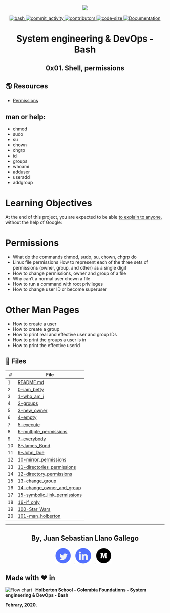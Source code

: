 <p align="center">
     <p align="center">
          <img src="https://www.holbertonschool.com/holberton-logo.png" width="360"/>
     </p>
     <p align="center">
          <a href="https://github.com/ellerbrock/open-source-badges/">
               <img alt="bash" src="https://badges.frapsoft.com/bash/v1/bash.png?v=103" target="_blank" />
          </a>
          <a href="https://github.com/llanojs/holberton-system_engineering-devops/commits/master">
               <img alt="commit_activity" src="https://img.shields.io/github/commit-activity/y/llanojs/holberton-system_engineering-devops" target="_blank" />
          </a>
          <a href="https://github.com/llanojs/holberton-system_engineering-devops/graphs/contributors">
               <img alt="contributors" src="https://img.shields.io/github/contributors/llanojs/holberton-system_engineering-devops" target="_blank" />
          </a>
          <a href="https://github.com/llanojs/holberton-system_engineering-devops" target="_blank">
               <img alt="code-size" src="https://img.shields.io/github/languages/code-size/llanojs/holberton-system_engineering-devops" />
          </a>
          <a href="https://github.com/llanojs/holberton-system_engineering-devops" target="_blank">
               <img alt="Documentation" src="https://img.shields.io/badge/documentation-yes-brightgreen.svg" />
          </a>
     </p>
</p>

<h1 align="center">System engineering & DevOps - Bash </h1>
<h2 align="center">0x01. Shell, permissions  </h2>

## :earth_americas: Resources  

* [Permissions](http://linuxcommand.org/lc3_lts0090.php)


## man or help:


*    chmod
*    sudo
*    su
*    chown
*    chgrp
*    id
*    groups
*    whoami
*    adduser
*    useradd
*    addgroup

# Learning Objectives

At the end of this project, you are expected to be able [to explain to anyone](https://fs.blog/2012/04/feynman-technique/), without the help of Google:

# Permissions

* What do the commands chmod, sudo, su, chown, chgrp do
* Linux file permissions
How to represent each of the three sets of permissions (owner, group, and other) as a single digit
* How to change permissions, owner and group of a file
* Why can’t a normal user chown a file
* How to run a command with root privileges
* How to change user ID or become superuser

# Other Man Pages

* How to create a user
* How to create a group
* How to print real and effective user and group IDs
* How to print the groups a user is in
* How to print the effective userid

## :memo: Files 
#|File
---|---
1|[README.md](./README.md) 
2|[0-iam_betty](./0-iam_betty)
3|[1-who_am_i](./1-who_am_i)
4|[2-groups](./2-groups)
5|[3-new_owner](./3-new_owner)
6|[4-empty](./4-empty)
7|[5-execute](./5-execute)
8|[6-multiple_permissions](./6-multiple_permissions)
9|[7-everybody](./7-everybody)
10|[8-James_Bond](./8-James_Bond)
11|[9-John_Doe](./9-John_Doe)
12|[10-mirror_permissions](./10-mirror_permissions)
13|[11-directories_permissions](./11-directories_permissions)
14|[12-directory_permissions](./12-directory_permissions)
15|[13-change_group](./13-change_group)
16|[14-change_owner_and_group](./14-change_owner_and_group)
17|[15-symbolic_link_permissions](./15-symbolic_link_permissions)
18|[16-if_only](./16-if_only)
19|[100-Star_Wars](./100-Star_Wars)
20|[101-man_holberton](./101-man_holberton)


---

<p align="center">
    <h2 align="center">By, Juan Sebastian Llano Gallego</h2>
      <p align="center">
        <a href="https://twitter.com/llanoJS" target="_blank">
            <img alt="twitter_page" src="https://raw.githubusercontent.com/EckoJuan/Readme_template/master/images/twitter.png" style="float: center; margin-right: 10px" height="50" width="50">
        </a>
        <a href="https://www.linkedin.com/in/juansllano/" target="_blank">
            <img alt="linkedin_page" src="https://raw.githubusercontent.com/EckoJuan/Readme_template/master/images/linkedin.png" style="float: center; margin-right: 10px" height="50"  width="50">
        </a>
        <a href="https://medium.com/@juanllano93" target="_blank">
            <img alt="medium_page" src="https://raw.githubusercontent.com/EckoJuan/Readme_template/master/images/medium.png" style="float: center; margin-right: 10px" height="50" width="50">
        </a>
      </p>
</p>

## Made with :heart: in
<img src="https://www.holbertonschool.com/holberton-logo.png"
     alt="Flow chart"
     style="float: left; margin-right: 10px;">

**Holberton School - Colombia**
**Foundations - System engineering & DevOps - Bash**

**Febrary, 2020.**